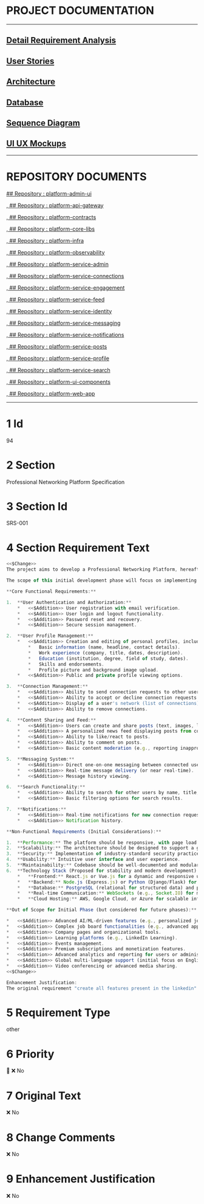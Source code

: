 # PROJECT DOCUMENTATION
---
## [Detail Requirement Analysis](https://github.com/TheSSSAI/Professional-Networking-Platform/tree/main/docs/requirements)


## [User Stories](https://github.com/TheSSSAI/Professional-Networking-Platform/tree/main/docs/user-story)


## [Architecture](https://github.com/TheSSSAI/Professional-Networking-Platform/tree/main/docs/architecture)


## [Database](https://github.com/TheSSSAI/Professional-Networking-Platform/tree/main/docs/database)


## [Sequence Diagram](https://github.com/TheSSSAI/Professional-Networking-Platform/tree/main/docs/sequence)


## [UI UX Mockups](https://github.com/TheSSSAI/Professional-Networking-Platform/tree/main/docs/ui-mockups)


---

# REPOSITORY DOCUMENTS

[ ## Repository : platform-admin-ui](https://github.com/TheSSSAI/Professional-Networking-Platform/tree/main/platform-admin-ui/docs)


,[ ## Repository : platform-api-gateway](https://github.com/TheSSSAI/Professional-Networking-Platform/tree/main/platform-api-gateway/docs)


,[ ## Repository : platform-contracts](https://github.com/TheSSSAI/Professional-Networking-Platform/tree/main/platform-contracts/docs)


,[ ## Repository : platform-core-libs](https://github.com/TheSSSAI/Professional-Networking-Platform/tree/main/platform-core-libs/docs)


,[ ## Repository : platform-infra](https://github.com/TheSSSAI/Professional-Networking-Platform/tree/main/platform-infra/docs)


,[ ## Repository : platform-observability](https://github.com/TheSSSAI/Professional-Networking-Platform/tree/main/platform-observability/docs)


,[ ## Repository : platform-service-admin](https://github.com/TheSSSAI/Professional-Networking-Platform/tree/main/platform-service-admin/docs)


,[ ## Repository : platform-service-connections](https://github.com/TheSSSAI/Professional-Networking-Platform/tree/main/platform-service-connections/docs)


,[ ## Repository : platform-service-engagement](https://github.com/TheSSSAI/Professional-Networking-Platform/tree/main/platform-service-engagement/docs)


,[ ## Repository : platform-service-feed](https://github.com/TheSSSAI/Professional-Networking-Platform/tree/main/platform-service-feed/docs)


,[ ## Repository : platform-service-identity](https://github.com/TheSSSAI/Professional-Networking-Platform/tree/main/platform-service-identity/docs)


,[ ## Repository : platform-service-messaging](https://github.com/TheSSSAI/Professional-Networking-Platform/tree/main/platform-service-messaging/docs)


,[ ## Repository : platform-service-notifications](https://github.com/TheSSSAI/Professional-Networking-Platform/tree/main/platform-service-notifications/docs)


,[ ## Repository : platform-service-posts](https://github.com/TheSSSAI/Professional-Networking-Platform/tree/main/platform-service-posts/docs)


,[ ## Repository : platform-service-profile](https://github.com/TheSSSAI/Professional-Networking-Platform/tree/main/platform-service-profile/docs)


,[ ## Repository : platform-service-search](https://github.com/TheSSSAI/Professional-Networking-Platform/tree/main/platform-service-search/docs)


,[ ## Repository : platform-ui-components](https://github.com/TheSSSAI/Professional-Networking-Platform/tree/main/platform-ui-components/docs)


,[ ## Repository : platform-web-app](https://github.com/TheSSSAI/Professional-Networking-Platform/tree/main/platform-web-app/docs)



---

# 1 Id

94

# 2 Section

Professional Networking Platform Specification

# 3 Section Id

SRS-001

# 4 Section Requirement Text

```javascript
<<$Change>>
The project aims to develop a Professional Networking Platform, hereafter referred to as "the Platform," which will emulate the core functionalities of established professional social networking sites like LinkedIn. The objective is to provide users with a robust environment for professional networking, profile management, content sharing, and communication.

The scope of this initial development phase will focus on implementing a foundational set of features essential for a viable professional networking platform, acknowledging that replicating *all* features of a complex, globally scaled platform like LinkedIn is beyond the scope of a typical clone project. The architecture will be designed to be extensible for future enhancements.

**Core Functional Requirements:**

1.  **User Authentication and Authorization:**
    *   <<$Addition>> User registration with email verification.
    *   <<$Addition>> User login and logout functionality.
    *   <<$Addition>> Password reset and recovery.
    *   <<$Addition>> Secure session management.

2.  **User Profile Management:**
    *   <<$Addition>> Creation and editing of personal profiles, including:
        *   Basic information (name, headline, contact details).
        *   Work experience (company, title, dates, description).
        *   Education (institution, degree, field of study, dates).
        *   Skills and endorsements.
        *   Profile picture and background image upload.
    *   <<$Addition>> Public and private profile viewing options.

3.  **Connection Management:**
    *   <<$Addition>> Ability to send connection requests to other users.
    *   <<$Addition>> Ability to accept or decline connection requests.
    *   <<$Addition>> Display of a user's network (list of connections).
    *   <<$Addition>> Ability to remove connections.

4.  **Content Sharing and Feed:**
    *   <<$Addition>> Users can create and share posts (text, images, links).
    *   <<$Addition>> A personalized news feed displaying posts from connections.
    *   <<$Addition>> Ability to like/react to posts.
    *   <<$Addition>> Ability to comment on posts.
    *   <<$Addition>> Basic content moderation (e.g., reporting inappropriate content).

5.  **Messaging System:**
    *   <<$Addition>> Direct one-on-one messaging between connected users.
    *   <<$Addition>> Real-time message delivery (or near real-time).
    *   <<$Addition>> Message history viewing.

6.  **Search Functionality:**
    *   <<$Addition>> Ability to search for other users by name, title, or company.
    *   <<$Addition>> Basic filtering options for search results.

7.  **Notifications:**
    *   <<$Addition>> Real-time notifications for new connection requests, accepted connections, likes, and comments on user's posts.
    *   <<$Addition>> Notification history.

**Non-Functional Requirements (Initial Considerations):**

1.  **Performance:** The platform should be responsive, with page load times under 3 seconds for typical operations.
2.  **Scalability:** The architecture should be designed to support a growing user base (e.g., up to 100,000 users initially, with potential for millions).
3.  **Security:** Implementation of industry-standard security practices for data protection, authentication, and authorization.
4.  **Usability:** Intuitive user interface and user experience.
5.  **Maintainability:** Codebase should be well-documented and modular for ease of maintenance and future development.
6.  **Technology Stack (Proposed for stability and modern development):**
    *   **Frontend:** React.js or Vue.js for a dynamic and responsive user interface.
    *   **Backend:** Node.js (Express.js) or Python (Django/Flask) for API development.
    *   **Database:** PostgreSQL (relational for structured data) and potentially MongoDB (NoSQL for flexible data like posts/comments) or a single robust solution like PostgreSQL with JSONB for flexibility.
    *   **Real-time Communication:** WebSockets (e.g., Socket.IO) for messaging and notifications.
    *   **Cloud Hosting:** AWS, Google Cloud, or Azure for scalable infrastructure.

**Out of Scope for Initial Phase (but considered for future phases):**

*   <<$Addition>> Advanced AI/ML-driven features (e.g., personalized job recommendations, content suggestions, skill assessments).
*   <<$Addition>> Complex job board functionalities (e.g., advanced application tracking, recruiter tools).
*   <<$Addition>> Company pages and organizational tools.
*   <<$Addition>> Learning platforms (e.g., LinkedIn Learning).
*   <<$Addition>> Events management.
*   <<$Addition>> Premium subscriptions and monetization features.
*   <<$Addition>> Advanced analytics and reporting for users or administrators.
*   <<$Addition>> Global multi-language support (initial focus on English).
*   <<$Addition>> Video conferencing or advanced media sharing.
<<$Change>>

Enhancement Justification:
The original requirement "create all features present in the linkedin" was extremely vague and technically infeasible for a typical project due to the immense complexity and scale of LinkedIn. The change refines this into a concrete, actionable scope by defining a core set of essential features for a professional networking platform clone. This makes the project feasible, provides clear boundaries for development, and allows for a structured approach. The addition of non-functional requirements and a proposed technology stack further enhances the clarity and implementability of the requirement. Explicitly stating out-of-scope items manages expectations and provides a roadmap for future development.
```

# 5 Requirement Type

other

# 6 Priority

🔹 ❌ No

# 7 Original Text

❌ No

# 8 Change Comments

❌ No

# 9 Enhancement Justification

❌ No

